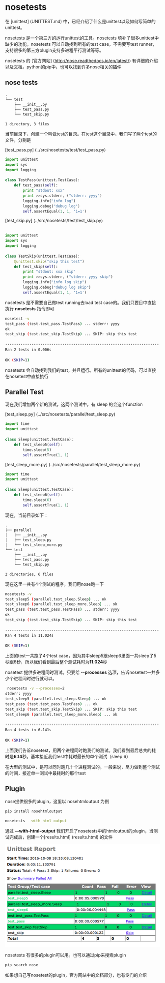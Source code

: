 # nosetests

在 [unittest] (UNITTEST.md) 中，已经介绍了什么是unittest以及如何写简单的unittest。

nosetests 是一个第三方的运行unittest的工具。nosetests 填补了很多unittest中缺少的功能。nosetests 可以自动找到所有的test case，不需要写test runner，支持很多的第三方plugin支持多进程平行测试等等。

nosetests 的 [官方网站] (http://nose.readthedocs.io/en/latest/) 有详细的介绍以及文档。python的pip中，也可以找到许多nose相关的插件


## nose tests

```
.
└── test
    ├── __init__.py
    ├── test_pass.py
    └── test_skip.py

1 directory, 3 files
```

当前目录下，创建一个叫做test的目录。在test这个目录中，我们写了两个test的文件，分别是


[test_pass.py] (../src/nosetests/test/test_pass.py)

~~~python
import unittest
import sys
import logging

class TestPass(unittest.TestCase):
    def test_pass(self):
        print "stdout: xxx"
        print >>sys.stderr, ("stderr: yyyy")
        logging.info("info log")
        logging.debug("debug log")
        self.assertEqual(1, 1, '1=1')
~~~

[test_skip.py] (../src/nosetests/test/test_skip.py)

~~~python

import unittest
import sys
import logging

class TestSkip(unittest.TestCase):
    @unittest.skip("skip this test")
    def test_skip(self):
        print "stdout: xxx skip"
        print >>sys.stderr, ("stderr: yyyy skip")
        logging.info("info log skip")
        logging.debug("debug log skip")
        self.assertEqual(1, 1, '1=1')
~~~

nosetests 是不需要自己做test running去load test case的。我们只要目中直接执行 **nosetests** 指令即可

~~~bash
nosetest -v 
test_pass (test.test_pass.TestPass) ... stderr: yyyy
ok
test_skip (test.test_skip.TestSkip) ... SKIP: skip this test

----------------------------------------------------------------------
Ran 2 tests in 0.006s

OK (SKIP=1)
~~~

nosetests 会自动找到我们的test，并且运行。所有的unittest的代码，可以直接在nosetest中直接执行


## Parallel Test

现在我们增加两个新的测试，这两个测试中，有 sleep 的会这个function

[test_sleep.py] (../src/nosetests/parallel/test_sleep.py)

~~~python
import time
import unittest

class Sleep(unittest.TestCase):
    def test_sleep5(self):
        time.sleep(5)
        self.assertTrue(1, 1)
~~~

[test_sleep_more.py] (../src/nosetests/parallel/test_sleep_more.py)

~~~python
import time
import unittest

class Sleep(unittest.TestCase):
    def test_sleep6(self):
        time.sleep(6)
        self.assertTrue(1, 1)
~~~

现在，当前目录如下：

```
.
├── parallel
│   ├── __init__.py
│   ├── test_sleep.py
│   └── test_sleep_more.py
└── test
    ├── __init__.py
    ├── test_pass.py
    └── test_skip.py

2 directories, 6 files
```

现在这里一共有4个测试的程序。我们用nose跑一下

~~~bash
nosetests -v
test_sleep5 (parallel.test_sleep.Sleep) ... ok
test_sleep6 (parallel.test_sleep_more.Sleep) ... ok
test_pass (test.test_pass.TestPass) ... stderr: yyyy
ok
test_skip (test.test_skip.TestSkip) ... SKIP: skip this test

----------------------------------------------------------------------
Ran 4 tests in 11.024s

OK (SKIP=1)
~~~

上面的test一共跑了4个test case，因为其中sleep5跟sleep6里面一共sleep了5秒跟6秒，所以我们看到最后整个测试耗时为**11.024**秒

nosetest 提供多进程同时测试。只要给 **--processes** 选项，告诉nosetest一共多少个进程同时进行就可以。

~~~bash
 nosetests -v --processes=2
stderr: yyyy
test_sleep5 (parallel.test_sleep.Sleep) ... ok
test_pass (test.test_pass.TestPass) ... ok
test_skip (test.test_skip.TestSkip) ... SKIP: skip this test
test_sleep6 (parallel.test_sleep_more.Sleep) ... ok

----------------------------------------------------------------------
Ran 4 tests in 6.141s

OK (SKIP=1)
~~~

上面我们告诉nosetest，用两个进程同时跑我们的测试。我们看到最后总共的耗时是**6.14**秒。基本接近我们test中耗时最长的单个测试（sleep 6）

在大型的测试中，是可以同时跑几十个进程测试的。一般来说，尽力做到整个测试的时间，接近单一测试中最耗时的那个test

## Plugin

nose提供很多的plugin，这里以 nosehtmloutput 为例

~~~bash
pip install nosehtmloutput
~~~

~~~bash
nosetests --with-html-output
~~~

通过 **--with-html-output** 我们开启了nosetests中的htmloutput的plugin，当测试完成后，创建一个[results.html] (results.html) 的文件

![results_html.png](results_html.png)

nosetests 有很多的plugin可以用。也可以通过pip来搜索plugin

~~~bash
pip search nose
~~~

如果想自己写nosetest的plugin，官方网站中的文档部分，也有专门的介绍
